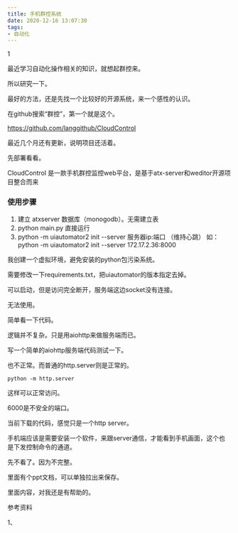 ```yaml
---
title: 手机群控系统
date: 2020-12-16 13:07:30
tags:
- 自动化
---
```


1

最近学习自动化操作相关的知识，就想起群控来。

所以研究一下。

最好的方法，还是先找一个比较好的开源系统，来一个感性的认识。

在github搜索“群控”，第一个就是这个。

https://github.com/langgithub/CloudControl

最近几个月还有更新，说明项目还活着。

先部署看看。

CloudControl 是一款手机群控监控web平台，是基于atx-server和weditor开源项目整合而来

### 使用步骤

1. 建立 atxserver 数据库（monogodb）。无需建立表
2. python main.py 直接运行
3. python -m uiautomator2 init --server 服务器ip:端口 （维持心跳）
   如： python -m uiautomator2 init --server 172.17.2.36:8000

我创建一个虚拟环境，避免安装的python包污染系统。

需要修改一下requirements.txt，把uiautomator的版本指定去掉。

可以启动，但是访问完全断开，服务端这边socket没有连接。

无法使用。

简单看一下代码。

逻辑并不复杂。只是用aiohttp来做服务端而已。

写一个简单的aiohttp服务端代码测试一下。

也不正常。而普通的http.server则是正常的。

```
python -m http.server
```

这样可以正常访问。

6000是不安全的端口。

当前下载的代码，感觉只是一个http server。

手机端应该是需要安装一个软件，来跟server通信，才能看到手机画面，这个也是下发控制命令的通道。

先不看了。因为不完整。

里面有个ppt文档，可以单独拉出来保存。

里面内容，对我还是有帮助的。





参考资料

1、

